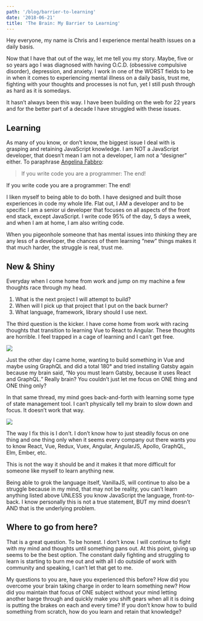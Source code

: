 ```yaml
---
path: '/blog/barrier-to-learning'
date: '2018-06-21'
title: 'The Brain: My Barrier to Learning'
---
```


Hey everyone, my name is Chris and I experience mental health issues on a daily basis.

Now that I have that out of the way, let me tell you my story. Maybe, five or so years ago I was diagnosed with having O.C.D. (obsessive compulsive disorder), depression, and anxiety. I work in one of the WORST fields to be in when it comes to experiencing mental illness on a daily basis, trust me, fighting with your thoughts and processes is not fun, yet I still push through as hard as it is somedays.

It hasn’t always been this way. I have been building on the web for 22 years and for the better part of a decade I have struggled with these issues.

## Learning

As many of you know, or don’t know, the biggest issue I deal with is grasping and retaining JavaScript knowledge. I am NOT a JavaScript developer, that doesn’t mean I am not a developer, I am not a “designer” either. To paraphrase [Angelina Fabbro](https://medium.com/u/a585b33a793?source=post_page-----f0489bad32----------------------):

> If you write code you are a programmer: The end!

If you write code you are a programmer: The end!

I liken myself to being able to do both. I have designed and built those experiences in code my whole life. Flat out, I AM a developer and to be specific I am a senior ui developer that focuses on all aspects of the front end stack, except JavaScript. I write code 95% of the day, 5 days a week, and when I am at home, I am also writing code.

When you pigeonhole someone that has mental issues into _thinking_ they are any less of a developer, the chances of them learning “new” things makes it that much harder, the struggle is real, trust me.

## New & Shiny

Everyday when I come home from work and jump on my machine a few thoughts race through my head.

1. What is the next project I will attempt to build?
2. When will I pick up that project that I put on the back burner?
3. What language, framework, library should I use next.

The third question is the kicker. I have come home from work with racing thoughts that transition to learning Vue to React to Angular. These thoughts are horrible. I feel trapped in a cage of learning and I can’t get free.

![](https://miro.medium.com/max/2546/1*tjF-WgOS1NAHwVYpL5LtIA.png)

Just the other day I came home, wanting to build something in Vue and maybe using GraphQL and did a total 180° and tried installing Gatsby again because my brain said, “No you must learn Gatsby, because it uses React and GraphQL.” Really brain? You couldn’t just let me focus on ONE thing and ONE thing only?

In that same thread, my mind goes back-and-forth with learning some type of state management tool. I can’t physically tell my brain to slow down and focus. It doesn’t work that way.

![](https://miro.medium.com/max/7220/1*BpaqVMW2RjQAg9cFHcX1pw.png)

The way I fix this is I don’t. I don’t know how to just steadily focus on one thing and one thing only when it seems every company out there wants you to know React, Vue, Redux, Vuex, Angular, AngularJS, Apollo, GraphQL, Elm, Ember, etc.

This is not the way it should be and it makes it that more difficult for someone like myself to learn anything new.

Being able to grok the language itself, VanillaJS, will continue to also be a struggle because in my mind, that may not be reality, you can’t learn anything listed above UNLESS you know JavaScript the language, front-to-back. I know personally this is not a true statement, BUT my mind doesn’t AND that is the underlying problem.

## Where to go from here?

That is a great question. To be honest. I don’t know. I will continue to fight with my mind and thoughts until something pans out. At this point, giving up seems to be the best option. The constant daily fighting and struggling to learn is starting to burn me out and with all I do outside of work with community and speaking, I can’t let that get to me.

My questions to you are, have you experienced this before? How did you overcome your brain taking charge in order to learn something new? How did you maintain that focus of ONE subject without your mind letting another barge through and quickly make you shift gears when all it is doing is putting the brakes on each and every time? If you don’t know how to build something from scratch, how do you learn and retain that knowledge?

